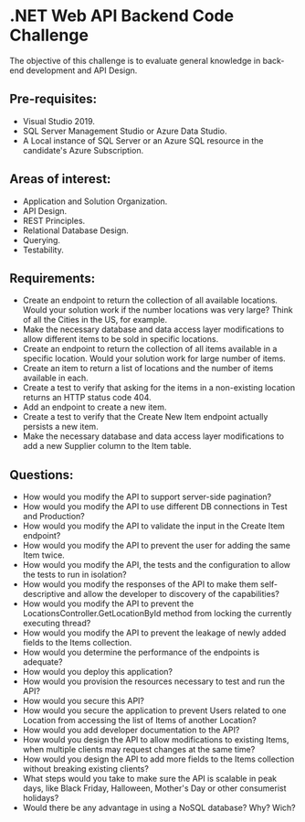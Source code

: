 # .NET Web API Backend Code Challenge

The objective of this challenge is to evaluate general knowledge in back-end development and API Design.

## Pre-requisites:
- Visual Studio 2019.
- SQL Server Management Studio or Azure Data Studio.
- A Local instance of SQL Server or an Azure SQL resource in the candidate's Azure Subscription.

## Areas of interest:
- Application and Solution Organization.
- API Design.
- REST Principles.
- Relational Database Design.
- Querying.
- Testability.

## Requirements:
- Create an endpoint to return the collection of all available locations. Would your solution work if the number locations was very large? Think of all the Cities in the US, for example.
- Make the necessary database and data access layer modifications to allow different items to be sold in specific locations.
- Create an endpoint to return the collection of all items available in a specific location. Would your solution work for large number of items.
- Create an item to return a list of locations and the number of items available in each.
- Create a test to verify that asking for the items in a non-existing location returns an HTTP status code 404.
- Add an endpoint to create a new item.
- Create a test to verify that the Create New Item endpoint actually persists a new item.
- Make the necessary database and data access layer modifications to add a new Supplier column to the Item table.

## Questions:
- How would you modify the API to support server-side pagination?
- How would you modify the API to use different DB connections in Test and Production?
- How would you modify the API to validate the input in the Create Item endpoint?
- How would you modify the API to prevent the user for adding the same Item twice.
- How would you modify the API, the tests and the configuration to allow the tests to run in isolation?
- How would you modify the responses of the API to make them self-descriptive and allow the developer to discovery of the capabilities?
- How would you modify the API to prevent the LocationsController.GetLocationById method from locking the currently executing thread?
- How would you modify the API to prevent the leakage of newly added fields to the Items collection.
- How would you determine the performance of the endpoints is adequate?
- How would you deploy this application?
- How would you provision the resources necessary to test and run the API?
- How would you secure this API?
- How would you secure the application to prevent Users related to one Location from accessing the list of Items of another Location?
- How would you add developer documentation to the API?
- How would you design the API to allow modifications to existing Items, when multiple clients may request changes at the same time?
- How would you design the API to add more fields to the Items collection without breaking existing clients?
- What steps would you take to make sure the API is scalable in peak days, like Black Friday, Halloween, Mother's Day or other consumerist holidays?
- Would there be any advantage in using a NoSQL database? Why? Wich?
